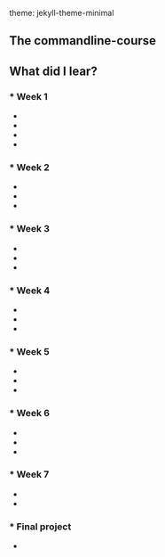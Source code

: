 
theme: jekyll-theme-minimal

## The commandline-course

## What did I lear?
### * Week 1
  *
  *
  *
  *
### * Week 2
  *
  *
  *
  
### * Week 3
  *
  *
  *
### * Week 4
  *
  *
  *
### * Week 5 
  *
  *
  *
### * Week 6
  *
  *
  *
### * Week 7
  *
  *
### * Final project
  *
